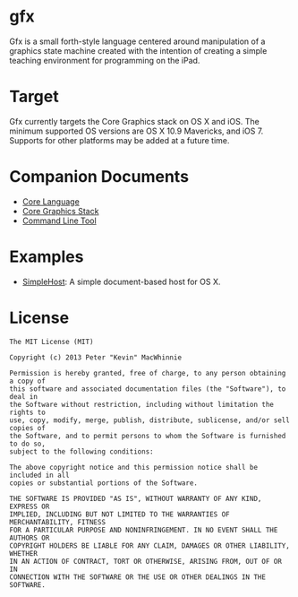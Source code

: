 gfx
===

Gfx is a small forth-style language centered around manipulation of a graphics state machine created with the intention of creating a simple teaching environment for programming on the iPad.

Target
======

Gfx currently targets the Core Graphics stack on OS X and iOS. The minimum supported OS versions are OS X 10.9 Mavericks, and iOS 7. Supports for other platforms may be added at a future time.

Companion Documents
===================

- [Core Language](Info/Core-Language.md)
- [Core Graphics Stack](Info/Core-Graphics-Stack.md)
- [Command Line Tool](Info/Command-Line.md)

Examples
========

- [SimpleHost](Examples/SimpleHost): A simple document-based host for OS X.

License
=======

	The MIT License (MIT)

	Copyright (c) 2013 Peter "Kevin" MacWhinnie

	Permission is hereby granted, free of charge, to any person obtaining a copy of
	this software and associated documentation files (the "Software"), to deal in
	the Software without restriction, including without limitation the rights to
	use, copy, modify, merge, publish, distribute, sublicense, and/or sell copies of
	the Software, and to permit persons to whom the Software is furnished to do so,
	subject to the following conditions:

	The above copyright notice and this permission notice shall be included in all
	copies or substantial portions of the Software.

	THE SOFTWARE IS PROVIDED "AS IS", WITHOUT WARRANTY OF ANY KIND, EXPRESS OR
	IMPLIED, INCLUDING BUT NOT LIMITED TO THE WARRANTIES OF MERCHANTABILITY, FITNESS
	FOR A PARTICULAR PURPOSE AND NONINFRINGEMENT. IN NO EVENT SHALL THE AUTHORS OR
	COPYRIGHT HOLDERS BE LIABLE FOR ANY CLAIM, DAMAGES OR OTHER LIABILITY, WHETHER
	IN AN ACTION OF CONTRACT, TORT OR OTHERWISE, ARISING FROM, OUT OF OR IN
	CONNECTION WITH THE SOFTWARE OR THE USE OR OTHER DEALINGS IN THE SOFTWARE.
